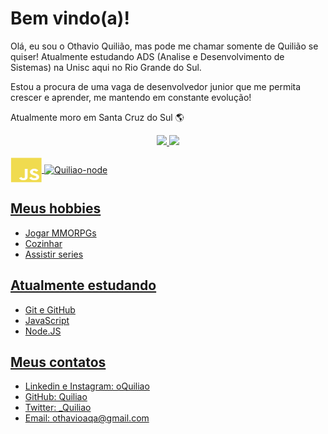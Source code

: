 # Bem vindo(a)!
Olá, eu sou o Othavio Quilião, mas pode me chamar somente de Quilião se quiser! Atualmente estudando ADS (Analise e Desenvolvimento de Sistemas) na Unisc aqui no Rio Grande do Sul. 

Estou a procura de uma vaga de desenvolvedor junior que me permita crescer e aprender, me mantendo em constante evolução!

Atualmente moro em Santa Cruz do Sul :earth_americas:

<div align="center">
  <a href="https://github.com/Quiliao">
  <img height="180em" src="https://github-readme-stats.vercel.app/api?username=Quiliao&show_icons=true&theme=onedark&include_all_commits=true&count_private=true"/>
  <img height="180em" src="https://github-readme-stats.vercel.app/api/top-langs/?username=Quiliao&layout=compact&langs_count=7&theme=onedark"/>
</div>
<div style="display: inline_block"><br>
  <img align="center" alt="Quiliao-Js" height="40" width="50" src="https://raw.githubusercontent.com/devicons/devicon/master/icons/javascript/javascript-plain.svg">
  <img align="center" alt="Quiliao-node" height="40" width="50" src="https://cdn.jsdelivr.net/gh/devicons/devicon/icons/nodejs/nodejs-original.svg">
  
  
</div>
  
## Meus hobbies

- Jogar MMORPGs
- Cozinhar
- Assistir series

## Atualmente estudando
- Git e GitHub
- JavaScript
- Node.JS

## Meus contatos
- Linkedin e Instagram: oQuiliao
- GitHub: Quiliao
- Twitter: _Quiliao
- Email: othavioaqa@gmail.com
